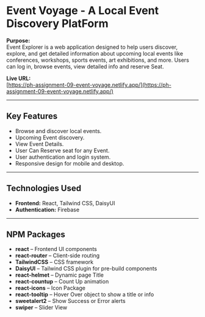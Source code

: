 # Event Voyage - A Local Event Discovery PlatForm

**Purpose:**  
Event Explorer is a web application designed to help users discover, explore, and get detailed information about upcoming local events like conferences, workshops, sports events, art exhibitions, and more. Users can log in, browse events, view detailed info and reserve Seat.

**Live URL:**  
[https://ph-assignment-09-event-voyage.netlify.app/](https://ph-assignment-09-event-voyage.netlify.app/)

---

## Key Features

- Browse and discover local events.
- Upcoming Event discovery.
- View Event Details.
- User Can Reserve seat for any Event.
- User authentication and login system.
- Responsive design for mobile and desktop.

---

## Technologies Used

- **Frontend:** React, Tailwind CSS, DaisyUI
- **Authentication:** Firebase

---

## NPM Packages

- **react** – Frontend UI components
- **react-router** – Client-side routing
- **TailwindCSS** – CSS framework
- **DaisyUI** – Tailwind CSS plugin for pre-build components
- **react-helmet** – Dynamic page Title
- **react-countup** – Count Up animation
- **react-icons** – Icon Package
- **react-tooltip** – Hover Over object to show a title or info
- **sweetalert2** – Show Success or Error alerts
- **swiper** – Slider View


